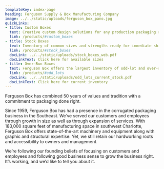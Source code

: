 ```yaml
---
templateKey: index-page
heading: Ferguson Supply & Box Manufacturing Company
image: ../../static/uploads/ferguson_box_pano.jpg
quickLinks:
- title: Custom Boxes
  text: Creative custom design solutions for any production packaging requirements.
  link: /products/#custom_boxes
- title: Stock Boxes
  text: Inventory of common sizes and strengths ready for immediate shipment.
  link: /products/#stock_boxes
  docLink: ../../static/uploads/stock_boxes_web.pdf
  docLinkText: Click here for available sizes
- title: Over-Run Boxes
  text: Ferguson Box offers the largest inventory of odd-lot and over-run boxes in the southeast at closeout pricing.
  link: /products/#odd_lots
  docLink: ../../static/uploads/odd_lots_current_stock.pdf
  docLinkText: Click here for current inventory
---
```

Ferguson Box has combined 50 years of values and tradition with a commitment to packaging done right.

Since 1959, Ferguson Box has had a presence in the corrugated packaging business in the Southeast.  We’ve served our customers and employees through growth in size as well as through expansion of services.  With 183,000 square feet of manufacturing space in southwest Charlotte, Ferguson Box offers state-of-the-art machinery and equipment along with graphic and structural expertise. Yet, we still retain our hardworking roots and accessibility to owners and management.

We’re following our founding beliefs of focusing on customers and employees and following good business sense to grow the business right. It’s working, and we’d like to tell you about it.